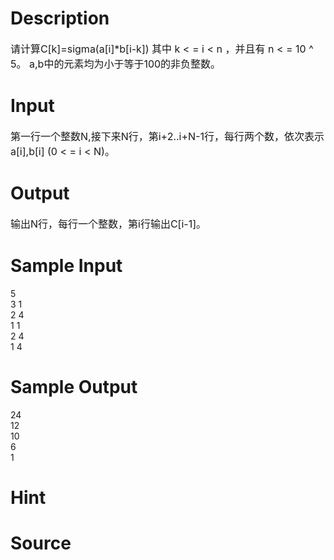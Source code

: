 
# Description

<div class="content"><p><span style="font-size: medium">请计算C[k]=sigma(a[i]*b[i-k]) 其中 k &lt; = i &lt; n ，并且有 n &lt; = 10 ^ 5。 a,b中的元素均为小于等于100的非负整数。 </span></p>
<p></p></div>

# Input

<div class="content"><div><span style="font-size: medium">第一行一个整数N,接下来N行，第i+2..i+N-1行，每行两个数，依次表示a[i],b[i] (0 &lt; = i &lt; N)。</span></div></div>

# Output

<div class="content"><p><span style="font-size: medium">输出N行，每行一个整数，第i行输出C[i-1]。 </span></p></div>

# Sample Input

<div class="content"><span class="sampledata">5<br/>
3 1<br/>
2 4<br/>
1 1<br/>
2 4<br/>
1 4</span></div>

# Sample Output

<div class="content"><span class="sampledata">24<br/>
12<br/>
10<br/>
6<br/>
1</span></div>

# Hint

<div class="content"><p></p></div>

# Source

<div class="content"><p><a href="problemset.php?search="></a></p></div>

